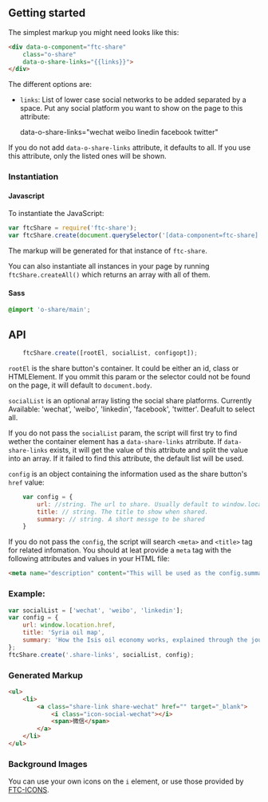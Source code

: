 ## Getting started

The simplest markup you might need looks like this:

```html
<div data-o-component="ftc-share"
    class="o-share"
    data-o-share-links="{{links}}">
</div>
```

The different options are:

* `links`: List of lower case social networks to be added separated by a space. Put any social platform you want to show on the page to this attribute:

    data-o-share-links="wechat weibo linedin facebook twitter"

If you do not add `data-o-share-links` attribute, it defaults to all. If you use this attribute, only the listed ones will be shown.

### Instantiation

#### Javascript
To instantiate the JavaScript:

```javascript
var ftcShare = require('ftc-share');
var ftcShare.create(document.querySelector('[data-component=ftc-share]'));
```

The markup will be generated for that instance of `ftc-share`.

You can also instantiate all instances in your page by running `ftcShare.createAll()` which returns an array with all of them.

#### Sass

```scss
@import 'o-share/main';
```

## API
```javascript
	ftcShare.create([rootEl, socialList, configopt]);
```
`rootEl` is the share button's container. It could be either an id, class or HTMLElement. If you ommit this param or the selector could not be found on the page, it will default to `document.body`.

`socialList` is an optional array listing the social share platforms. Currently Available: 'wechat', 'weibo', 'linkedin', 'facebook', 'twitter'. Deafult to select all.

If you do not pass the `socialList` param, the script will first try to find wether the container element has a `data-share-links` atrribute. If `data-share-links` exists, it will get the value of this attribute and split the value into an array. If it failed to find this attribute, the default list will be used.

`config` is an object containing the information used as the share button's `href` value:

```javascript	
	var config = {
		url: //string. The url to share. Usually default to window.location.href.
		title: // string. The title to show when shared.
		summary: // string. A short messge to be shared
	}
```

If you do not pass the `config`, the script will search `<meta>` and `<title>` tag for related infomation. You should at leat provide a `meta` tag with the following attributes and values in your HTML file:

```html
<meta name="description" content="This will be used as the config.summary value" />
```

### Example:

```javascript
var socialList = ['wechat', 'weibo', 'linkedin'];
var config = {
    url: window.location.href,
    title: 'Syria oil map',
    summary: 'How the Isis oil economy works, explained through the journey of a barrel of oil in Syria',
};
ftcShare.create('.share-links', socialList, config);
```

### Generated Markup
```html
<ul>
    <li>
        <a class="share-link share-wechat" href="" target="_blank">
            <i class="icon-social-wechat"></i>
            <span>微信</span>
        </a>
    </li>
</ul>
```

### Background Images

You can use your own icons on the `i` element, or use those provided by [FTC-ICONS](https://github.com/FTChinese/ftc-icons/).